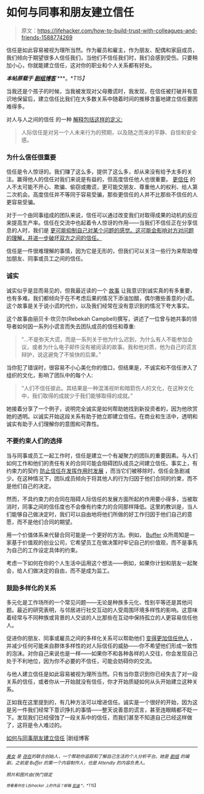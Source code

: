 # 如何与同事和朋友建立信任

> 原文：<https://lifehacker.com/how-to-build-trust-with-colleagues-and-friends-1588774269>

信任是如此容易被视为理所当然。作为雇员和雇主，作为朋友、配偶和家庭成员，我们倾向于期望很多人信任我们，当他们不信任我们时，我们会感到受伤。只要稍加小心，你就能建立信任，这对你的职业和个人关系都有好处。



***本帖原载于*** [***剧组博客***](http://blog.pickcrew.com/how-to-build-trust-with-colleagues-and-friends/) ***。**T15】*

当我还是个孩子的时候，当我被发现对父母撒谎时，我发现，在信任被打破并有意识地保留后，建立信任比我们在大多数关系中随着时间的推移含蓄地建立信任要困难得多。

对人与人之间的信任 的一种 [解释包括这样的定义:](http://www.ldv.ei.tum.de/en/research/fidens/interpersonal-trust/)

> 人际信任是对另一个人未来行为的预期，以及随之而来的平静、自信和安全感。

### 为什么信任很重要

信任是令人惊讶的。我们赚了这么多，提供了这么多，却从来没有给予太多的关注。赢得他人的信任对我们来说是有益的，但高度信任他人也很重要。 [更信任](http://psycnet.apa.org/journals/amp/35/1/1/) 的人不太可能不开心、欺骗、偷窃或撒谎，更可能交朋友、尊重他人的权利、给人第二次机会。高度信任并不等同于容易受骗，那些更信任的人并不比那些不信任的人更容易受骗。

对于一个由同事组成的团队来说，信任可以通过改变我们对取得成果的动机的反应来提高生产率。信任在交流中也起着令人惊讶的作用——当我们不信任正在分享信息的人时，我们是 [更可能抑制自己对某个问题的感觉。这可能会影响对方对问题的理解，并进一步破坏双方之间的信任。](http://psycnet.apa.org/journals/abn/52/3/304/)

信任是一件很难理解的事情，因为它是无形的，但我们可以关注一些行为来帮助增加朋友、同事或员工之间的信任。

### 诚实

诚实似乎是显而易见的，但我最近读的一个 [故事](http://boss.blogs.nytimes.com/2014/03/11/the-surprisingly-large-cost-of-telling-small-lies/) 让我意识到诚实真的有多重要，也有多难。我们都倾向于在不考虑后果的情况下添油加醋，偶尔撒些善意的小谎。这个故事是关于说小谎的代价，以及我们经常在没有意识到的情况下夸大事实。

这个故事由丽贝卡·坎贝尔(Rebekah Campbell)撰写，讲述了一位曾与她共事的领导者如何因一系列小谎言而失去团队成员的信任和尊重:

> "...不是弥天大谎，而是一系列关于他为什么迟到，为什么有人不能参加会议，或者为什么电子邮件没有被阅读的故事。我和他对质，他为自己的谎言辩护，说这避免了不愉快的后果。”

当你犯了错误时，很容易不小心美化你的借口，但结果是，不诚实和不信任渗入了组织的文化，影响了团队中的每个人:

> “人们不信任彼此。其结果是一种混淆视听和暗箭伤人的文化，在这种文化中，我们取得的成就少于我们能够取得的成就。”

她接着分享了一个例子，说明完全诚实是如何帮助她找到新投资者的，因为他欣赏她的透明。以诚实开始这段关系有助于她立即建立信任。在商业和生活中，透明和诚实有助于人们理解你的意图和可靠性。

### 不要约束人们的选择

当与同事或员工一起工作时，信任是建立一个有凝聚力的团队的重要因素。与人们如何工作和他们的责任有关的合同可能会阻碍团队成员之间建立信任。事实上，有约束力的契约 [防止信任在发挥作用时发展](http://asq.sagepub.com/content/47/3/534.short) ，而当它们被移除时，信任会急剧减少。在这种情况下，团队成员倾向于将其他人的行为归因于他们合同的约束，而不是他们自己的决定。

然而，不具约束力的合同在阻碍人际信任的发展方面所起的作用要小得多，当被取消时，同事之间的信任度也不会像有约束力的合同那样降低。这里的教训是，当人们能够自己做决定时，我们可以自由地将他们所做的好工作归因于他们自己的意愿，而不是他们合同的期望。

用一个价值体系来代替合同可能是一个更好的方法。例如， [Buffer](http://bufferapp.com/) 众所周知是一家基于价值观的创业公司，它希望员工在做决策时牢记自己的价值观，而不是事先为自己的工作设定具体的约束。

考虑一下如何在你的个人生活中运用这个想法——例如，如果你计划和朋友一起聚会，给人们做决定的自由，而不是成为监工。

### 鼓励多样化的关系

多元化是工作场所的一个常见问题——无论是种族多元化、性别平等还是其他问题。最近的研究表明，与邻居进行社交互动的人受周围环境多样性的影响。这意味着经常与不同种族或背景的人交谈的人比那些在互动中保持孤立的人更容易信任他人。

促进你的朋友、同事或雇员之间的多样化关系可以帮助他们 [变得更加信任他人](http://journals.cambridge.org/action/displayAbstract;jsessionid=7FF65A43CC3755E9A9505E46158BA732.journals?fromPage=online&aid=7931489) ，并减少任何可能来自群体多样性的对人际信任的威胁——你不希望他们形成一致性的泡沫。对你自己来说也是一样——如果你不和各种各样的人交往，你会发现自己处于不利地位，因为你不必要的不信任，可能会妨碍你的交流。

与他人建立信任是如此容易被视为理所当然。只有当你意识到你已经失去了对一段关系的信任，或者你从一开始就没有信任，你才开始质疑如何从头开始建立这种关系。

正如我在这里提到的，有几种方法可以增进信任。诚实是一个很好的开始，因为这是另一件我们经常下意识挣扎的事情——整天说善意的谎言，甚至连眼睛都不眨一下。发现我们已经侵蚀了一段关系中的信任，而我们甚至不知道自己已经这样做了，这将是令人难过的。

[如何与同事朋友建立信任](http://blog.pickcrew.com/how-to-build-trust-with-colleagues-and-friends/) |剧组博客

* * *

[<small>*美女*</small>](https://twitter.com/bellebcooper) <small>*是*</small> [<small>*存在*</small>](https://exist.io/)<small>*的联合创始人，一个帮助你追踪和了解自己生活的个人分析平台。她是*</small> [<small>*剧组*</small>](http://pickcrew.com/) <small>*的编剧，之前是 Buffer 的第一个内容制作人，也是 Attendly 的内容负责人。*</small>

<small>*照片和图片由*</small>*<small></small>*<small>*(快门锁定*</small>

<small><small>*想看看你在 Lifehacker 上的作品？邮箱*</small> [<small>*安迪*</small>](mailto:andy@lifehacker.com) <small>*。*T15】</small></small>

<small></small>